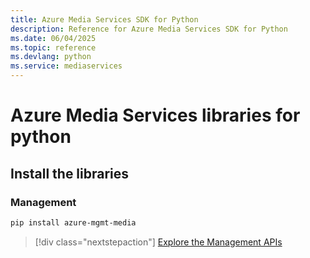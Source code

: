 ```yaml
---
title: Azure Media Services SDK for Python
description: Reference for Azure Media Services SDK for Python
ms.date: 06/04/2025
ms.topic: reference
ms.devlang: python
ms.service: mediaservices
---
```

# Azure Media Services libraries for python

## Install the libraries


### Management

```bash
pip install azure-mgmt-media
```
> [!div class="nextstepaction"]
> [Explore the Management APIs](/python/api/azure-mgmt-media)